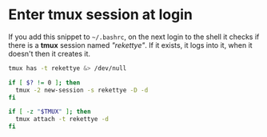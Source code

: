 # Enter tmux session at login

If you add this snippet to `~/.bashrc`, on the next login to the shell it checks if there is a **tmux** session named *"rekettye"*. If it exists, it logs into it, when it doesn't then it creates it.

```bash
tmux has -t rekettye &> /dev/null

if [ $? != 0 ]; then
  tmux -2 new-session -s rekettye -D -d
fi

if [ -z "$TMUX" ]; then
  tmux attach -t rekettye -d
fi
```
